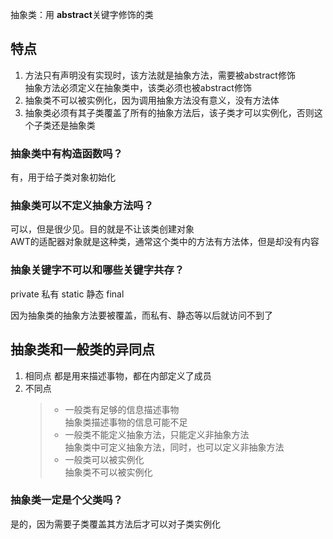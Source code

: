 抽象类：用 **abstract**关键字修饰的类  
## 特点
1.  方法只有声明没有实现时，该方法就是抽象方法，需要被abstract修饰  
    抽象方法必须定义在抽象类中，该类必须也被abstract修饰  
2.  抽象类不可以被实例化，因为调用抽象方法没有意义，没有方法体  
3. 抽象类必须有其子类覆盖了所有的抽象方法后，该子类才可以实例化，否则这个子类还是抽象类  

### 抽象类中有构造函数吗？
有，用于给子类对象初始化  

### 抽象类可以不定义抽象方法吗？
可以，但是很少见。目的就是不让该类创建对象  
AWT的适配器对象就是这种类，通常这个类中的方法有方法体，但是却没有内容  

### 抽象关键字不可以和哪些关键字共存？
private 私有    static 静态     final  

因为抽象类的抽象方法要被覆盖，而私有、静态等以后就访问不到了  

## 抽象类和一般类的异同点  
1.  相同点
    都是用来描述事物，都在内部定义了成员  
2.  不同点  
    > * 一般类有足够的信息描述事物  
        抽象类描述事物的信息可能不足  
    > * 一般类不能定义抽象方法，只能定义非抽象方法  
        抽象类中可定义抽象方法，同时，也可以定义非抽象方法  
    > * 一般类可以被实例化  
        抽象类不可以被实例化  

### 抽象类一定是个父类吗？
是的，因为需要子类覆盖其方法后才可以对子类实例化  